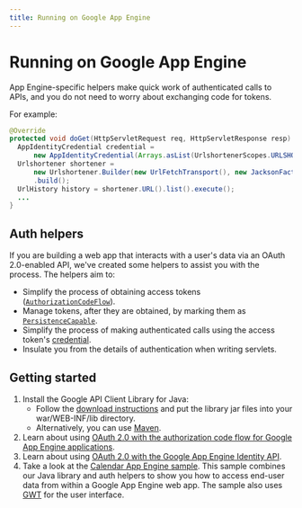 ```yaml
---
title: Running on Google App Engine
---
```


# Running on Google App Engine

App Engine-specific helpers make quick work of authenticated calls to APIs, and
you do not need to worry about exchanging code for tokens.

For example:

```java
@Override
protected void doGet(HttpServletRequest req, HttpServletResponse resp) throws IOException {
  AppIdentityCredential credential =
      new AppIdentityCredential(Arrays.asList(UrlshortenerScopes.URLSHORTENER));
  Urlshortener shortener =
      new Urlshortener.Builder(new UrlFetchTransport(), new JacksonFactory(), credential)
      .build();
  UrlHistory history = shortener.URL().list().execute();
  ...
}
```

## Auth helpers

If you are building a web app that interacts with a user's data via an OAuth 
2.0-enabled API, we've created some helpers to assist you with the process. The
helpers aim to:

* Simplify the process of obtaining access tokens
  ([`AuthorizationCodeFlow`][authorization-code-flow]).
* Manage tokens, after they are obtained, by marking them as
  [`PersistenceCapable`][persistence-capable].
* Simplify the process of making authenticated calls using the access token's
  [credential][credential].
* Insulate you from the details of authentication when writing servlets.

## Getting started

1. Install the Google API Client Library for Java:
   * Follow the [download instructions][setup] and put the library jar files
     into your war/WEB-INF/lib directory.
   * Alternatively, you can use [Maven][setup].
1. Learn about using [OAuth 2.0 with the authorization code flow for Google App Engine applications][oauth2].
1. Learn about using [OAuth 2.0 with the Google App Engine Identity API][oauth2-gae].
1. Take a look at the [Calendar App Engine sample][calendar-sample]. This sample
   combines our Java library and auth helpers to show you how to access end-user
   data from within a Google App Engine web app. The sample also uses [GWT][gwt]
   for the user interface.

[authorization-code-flow]: https://googleapis.dev/java/google-oauth-client/latest/com/google/api/client/auth/oauth2/AuthorizationCodeFlow.html
[persistence-capable]: https://cloud.google.com/appengine/docs/java/datastore/
[credential]: https://googleapis.dev/java/google-oauth-client/latest/com/google/api/client/auth/oauth2/Credential.html
[setup]: https://github.com/googleapis/google-api-java-client/wiki/Setup
[oauth2]: https://github.com/googleapis/google-api-java-client/wiki/OAuth2
[oauth2-gae]: https://github.com/googleapis/google-api-java-client/wiki/OAuth2#gae
[calendar-sample]: https://github.com/google/google-api-java-client-samples/tree/master/calendar-appengine-sample
[gwt]: http://www.gwtproject.org/gle-http-java-client/http-transport.html